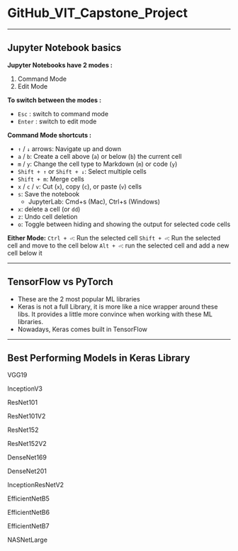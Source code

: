 # GitHub_VIT_Capstone_Project
---
## Jupyter Notebook basics

**Jupyter Notebooks have 2 modes :**
1. Command Mode
2. Edit Mode

**To switch between the modes :** 
- `Esc` : switch to command mode
- `Enter` : switch to edit mode

**Command Mode shortcuts :** 
- `↑` / `↓` arrows: Navigate up and down
- `a` / `b`: Create a cell above (`a`) or below (`b`) the current cell
- `m` / `y`: Change the cell type to Markdown (`m`) or code (`y`)
- `Shift + ↑` or `Shift + ↓`: Select multiple cells
- `Shift + m`: Merge cells
- `x` / `c` / `v`: Cut (`x`), copy (`c`), or paste (`v`) cells
- `s`: Save the notebook
  - JupyterLab: Cmd+s (Mac), Ctrl+s (Windows)
- `x`: delete a cell (or `dd`)
- `z`: Undo cell deletion
- `o`: Toggle between hiding and showing the output for selected code cells

**Either Mode:**
`Ctrl + ⏎`: Run the selected cell
`Shift + ⏎`: Run the selected cell and move to the cell below
`Alt + ⏎`:  run the selected cell and add a new cell below it

---

## TensorFlow vs PyTorch

- These are the 2 most popular ML libraries 
- Keras is not a full Library, it is more like a nice wrapper around these libs. It provides a little more convince when working with these ML libraries.
- Nowadays, Keras comes built in TensorFlow

---

## Best Performing Models in Keras Library 

VGG19

InceptionV3

ResNet101

ResNet101V2

ResNet152

ResNet152V2

DenseNet169

DenseNet201

InceptionResNetV2

EfficientNetB5

EfficientNetB6

EfficientNetB7

NASNetLarge